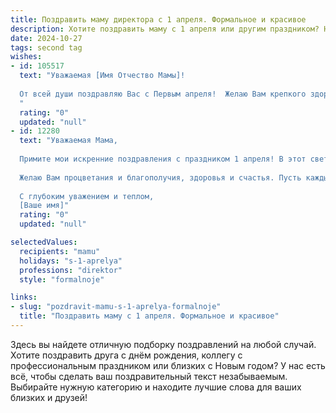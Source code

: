 ```yaml
---
title: Поздравить маму директора с 1 апреля. Формальное и красивое
description: Хотите поздравить маму с 1 апреля или другим праздником? Наш ИИ создаст незабываемое поздравление, а вы обязательно выделитесь среди других.  
date: 2024-10-27
tags: second tag
wishes:
- id: 105517
  text: "Уважаемая [Имя Отчество Мамы]!
  
  От всей души поздравляю Вас с Первым апреля!  Желаю Вам крепкого здоровья, неиссякаемой энергии, успехов в Вашей плодотворной деятельности на посту директора и неизменного благополучия. Пусть этот день принесёт Вам только радость и хорошее настроение. С праздником!
  "
  rating: "0"
  updated: "null"
- id: 12280
  text: "Уважаемая Мама,
  
  Примите мои искренние поздравления с праздником 1 апреля! В этот светлый день хочу отметить Вашу неутомимую работу и преданность профессии директора. Ваш опыт и мудрость являются примером для подражания, а Ваша забота и внимание создают атмосферу уюта и успеха.
  
  Желаю Вам процветания и благополучия, здоровья и счастья. Пусть каждый день приносит новые успехи и радостные моменты, а Ваша деятельность продолжает вдохновлять и восхищать.
  
  С глубоким уважением и теплом,
  [Ваше имя]"
  rating: "0"
  updated: "null"

selectedValues:
  recipients: "mamu"
  holidays: "s-1-aprelya"
  professions: "direktor"
  style: "formalnoje"

links:
- slug: "pozdravit-mamu-s-1-aprelya-formalnoje"
  title: "Поздравить маму с 1 апреля. Формальное и красивое"
---
```


Здесь вы найдете отличную подборку поздравлений на любой случай.
Хотите поздравить друга с днём рождения, коллегу с профессиональным праздником или близких с Новым годом? У нас есть всё, чтобы сделать ваш поздравительный текст незабываемым. Выбирайте нужную категорию и находите лучшие слова для ваших близких и друзей!
